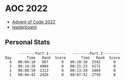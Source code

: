 # AOC 2022

* [Advent of Code 2022](https://adventofcode.com/2022)
* [leaderboard](https://adventofcode.com/2022/leaderboard)

## Personal Stats
```
      --------Part 1--------   --------Part 2--------
Day       Time   Rank  Score       Time   Rank  Score
  4   00:04:10   867      0   00:10:10  2542      0
  3   00:14:26  4904      0   00:21:23  4172      0
  2   00:08:59  2313      0   00:13:20  1864      0
  1   00:04:42  2426      0   00:07:52  2759      0
```
